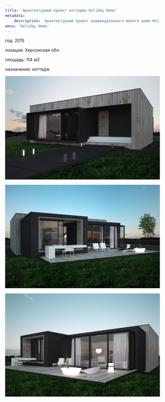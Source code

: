```yaml
---
title: 'Архитектурный проект коттеджа Holiday Home'
metadata:
    description: 'Архитектурный проект индивидуального жилого дома Holiday Home под Херсоном'
menu: 'Holiday Home'
---
```


<div class="project-description">
<p>год: 2015</p>
<p>локация: Херсонская обл.</p>
<p>площадь: 114 м2 </p>
<p>назначение: коттедж</p>
</div>

<div class="clearfix"></div>
<div id="project-images" class="owl-carousel owl-theme" markdown="1">

![](Finique_Holiday_Home_1.jpg)

![](Finique_Holiday_Home_2.jpg)

![](Finique_Holiday_Home_3.jpg)

</div>